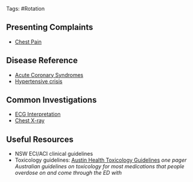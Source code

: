 Tags: #Rotation
## Presenting Complaints
- [Chest Pain](01%20Disciplines/Cardiology/Presenting%20Complaints/Chest%20Pain.md)
## Disease Reference
- [Acute Coronary Syndromes](01%20Disciplines/Cardiology/Conditions/Acute%20Coronary%20Syndromes.md)
- [Hypertensive crisis](01%20Disciplines/Cardiology/Conditions/Hypertensive%20crisis.md)
## Common Investigations
- [ECG Interpretation](01%20Disciplines/Cardiology/Investigations/ECG%20Interpretation.md)
- [Chest X-ray](Chest%20X-ray.md)
## Useful Resources
- NSW ECI/ACI clinical guidelines
- Toxicology guidelines: [Austin Health Toxicology Guidelines](https://www.austin.org.au/clinical-toxicology-guidelines/) *one pager Australian guidelines on toxicology for most medications that people overdose on and come through the ED with*
